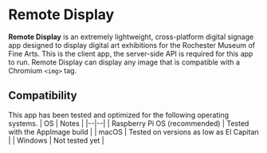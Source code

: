 # Remote Display
**Remote Display** is an extremely lightweight, cross-platform digital signage app designed to display digital art exhibitions for the Rochester Museum of Fine Arts. This is the client app, the server-side API is required for this app to run. Remote Display can display any image that is compatible with a Chromium `<img>` tag.

## Compatibility
This app has been tested and optimized for the following operating systems.
| OS | Notes |
|--|--|
| Raspberry Pi OS (recommended) | Tested with the AppImage build |
| macOS | Tested on versions as low as El Capitan |
| Windows | Not tested yet |